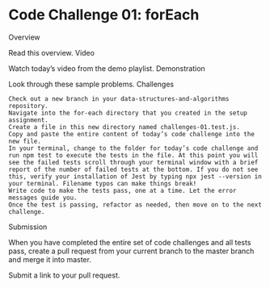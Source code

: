 # Code Challenge 01: forEach
Overview

Read this overview.
Video

Watch today’s video from the demo playlist.
Demonstration

Look through these sample problems.
Challenges

    Check out a new branch in your data-structures-and-algorithms repository.
    Navigate into the for-each directory that you created in the setup assignment.
    Create a file in this new directory named challenges-01.test.js.
    Copy and paste the entire content of today’s code challenge into the new file.
    In your terminal, change to the folder for today’s code challenge and run npm test to execute the tests in the file. At this point you will see the failed tests scroll through your terminal window with a brief report of the number of failed tests at the bottom. If you do not see this, verify your installation of Jest by typing npx jest --version in your terminal. Filename typos can make things break!
    Write code to make the tests pass, one at a time. Let the error messages guide you.
    Once the test is passing, refactor as needed, then move on to the next challenge.

Submission

When you have completed the entire set of code challenges and all tests pass, create a pull request from your current branch to the master branch and merge it into master.

Submit a link to your pull request.
